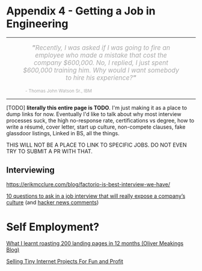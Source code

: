 # Appendix 4 - Getting a Job in Engineering

---

<div style="display: block; width: 84%; text-align: center;margin-left: auto; margin-right: auto;">
<p style="font-size:1.2em;color:#aaa;"><i><b>"</b>Recently, I was asked if I was going to fire an employee who made a mistake that cost the company $600,000. No, I replied, I just spent $600,000 training him. Why would I want somebody to hire his experience?<b>"</b></i>
</div>
<div style="display: block; width: 80%; margin-left: auto; margin-right: auto;">
<p style="font-size:.85em;color:#aaa;">- Thomas John Watson Sr., IBM</p>
</div>

---

[TODO] **literally this entire page is TODO**. I'm just making it as a place to dump links for now. Eventually I'd like to talk about why most interview processes suck, the high no-response rate, certifications vs degree, how to write a résumé, cover letter, start up culture, non-compete clauses, fake glassdoor listings, Linked in BS, all the things.

THIS WILL NOT BE A PLACE TO LINK TO SPECIFIC JOBS. DO NOT EVEN TRY TO SUBMIT A PR WITH THAT.

## Interviewing

https://erikmcclure.com/blog/factorio-is-best-interview-we-have/

[10 questions to ask in a job interview that will really expose a company’s culture](https://www.fastcompany.com/90622890/10-questions-to-ask-in-a-job-interview-that-will-really-expose-a-companys-culture) (and [hacker news comments](https://news.ycombinator.com/item?id=26854130))



# Self Employment?

[What I learnt roasting 200 landing pages in 12 months (Oliver Meakings Blog)](https://blog.roastmylandingpage.com/landing-page-roasts/)

[Selling Tiny Internet Projects For Fun and Profit](https://tinyprojects.dev/posts/selling_tiny_internet_projects_for_fun_and_profit)


